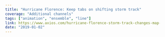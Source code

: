 ```yaml
---
title: "Hurricane Florence: Keep tabs on shifting storm track"
coverage: "Additional channels"
tags: ["animation", "ensemble", "line"]
link: https://www.axios.com/hurricane-florence-storm-track-changes-map-e8f3f5d4-7594-4b1c-b5cd-0064d0b75461.html
date: "2019-01-02"
---
```

